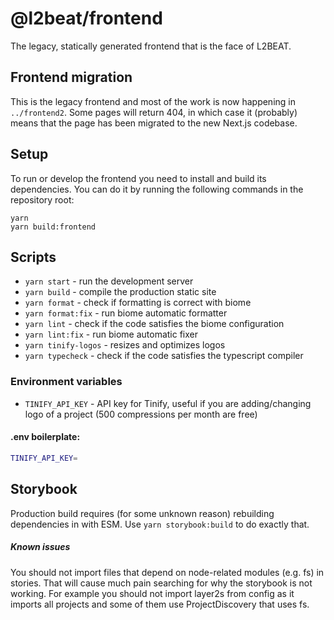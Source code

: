 # @l2beat/frontend

The legacy, statically generated frontend that is the face of L2BEAT.

## Frontend migration

This is the legacy frontend and most of the work is now happening in `../frontend2`. Some pages will return 404, in which case it (probably) means that the page has been migrated to the new Next.js codebase.

## Setup

To run or develop the frontend you need to install and build its dependencies. You can do it by running the following
commands in the repository root:

```
yarn
yarn build:frontend
```

## Scripts

- `yarn start` - run the development server
- `yarn build` - compile the production static site
- `yarn format` - check if formatting is correct with biome
- `yarn format:fix` - run biome automatic formatter
- `yarn lint` - check if the code satisfies the biome configuration
- `yarn lint:fix` - run biome automatic fixer
- `yarn tinify-logos` - resizes and optimizes logos
- `yarn typecheck` - check if the code satisfies the typescript compiler

### Environment variables

- `TINIFY_API_KEY` - API key for Tinify, useful if you are adding/changing logo of a project (500 compressions per month are free)

#### .env boilerplate:

```bash
TINIFY_API_KEY=
```

## Storybook

Production build requires (for some unknown reason) rebuilding dependencies in with ESM. Use `yarn storybook:build` to do exactly that.

##### Known issues

You should not import files that depend on node-related modules (e.g. fs) in stories. That will cause much pain searching for why the storybook is not working.
For example you should not import layer2s from config as it imports all projects and some of them use ProjectDiscovery that uses fs.
